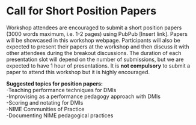 # Call for Short Position Papers

Workshop attendees are encouraged to submit a short position papers \(3000 words maximum, i.e. 1-2 pages\) using PubPub \[Insert link\]. Papers will be showcased in this workshop webpage. Participants will also be expected to present their papers at the workshop and then discuss it with other attendees during the breakout discussions. The duration of each presentation slot will depend on the number of submissions, but we are expected to have 1 hour of presentations. It is **not compulsory** to submit a paper to attend this workshop but it is highly encouraged. 

**Suggested topics for position papers:**  
-Teaching performance techniques for DMIs  
-Improvising as a performance pedagogy approach with DMIs  
-Scoring and notating for DMIs  
-NIME Communities of Practice  
-Documenting NIME pedagogical practices


